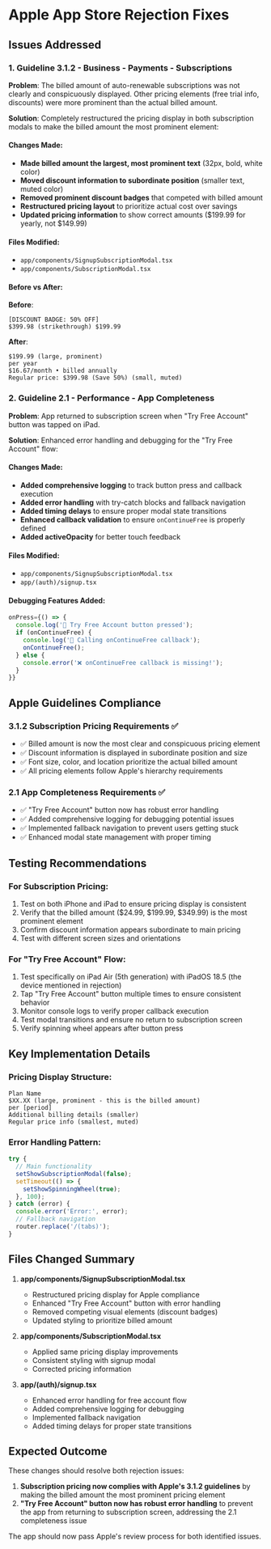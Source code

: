 # Apple App Store Rejection Fixes

## Issues Addressed

### 1. Guideline 3.1.2 - Business - Payments - Subscriptions
**Problem**: The billed amount of auto-renewable subscriptions was not clearly and conspicuously displayed. Other pricing elements (free trial info, discounts) were more prominent than the actual billed amount.

**Solution**: Completely restructured the pricing display in both subscription modals to make the billed amount the most prominent element:

#### Changes Made:
- **Made billed amount the largest, most prominent text** (32px, bold, white color)
- **Moved discount information to subordinate position** (smaller text, muted color)
- **Removed prominent discount badges** that competed with billed amount
- **Restructured pricing layout** to prioritize actual cost over savings
- **Updated pricing information** to show correct amounts ($199.99 for yearly, not $149.99)

#### Files Modified:
- `app/components/SignupSubscriptionModal.tsx`
- `app/components/SubscriptionModal.tsx`

#### Before vs After:
**Before**: 
```
[DISCOUNT BADGE: 50% OFF] 
$399.98 (strikethrough) $199.99
```

**After**:
```
$199.99 (large, prominent)
per year
$16.67/month • billed annually
Regular price: $399.98 (Save 50%) (small, muted)
```

### 2. Guideline 2.1 - Performance - App Completeness
**Problem**: App returned to subscription screen when "Try Free Account" button was tapped on iPad.

**Solution**: Enhanced error handling and debugging for the "Try Free Account" flow:

#### Changes Made:
- **Added comprehensive logging** to track button press and callback execution
- **Added error handling** with try-catch blocks and fallback navigation
- **Added timing delays** to ensure proper modal state transitions
- **Enhanced callback validation** to ensure `onContinueFree` is properly defined
- **Added activeOpacity** for better touch feedback

#### Files Modified:
- `app/components/SignupSubscriptionModal.tsx`
- `app/(auth)/signup.tsx`

#### Debugging Features Added:
```javascript
onPress={() => {
  console.log('🎯 Try Free Account button pressed');
  if (onContinueFree) {
    console.log('🎯 Calling onContinueFree callback');
    onContinueFree();
  } else {
    console.error('❌ onContinueFree callback is missing!');
  }
}}
```

## Apple Guidelines Compliance

### 3.1.2 Subscription Pricing Requirements ✅
- ✅ Billed amount is now the most clear and conspicuous pricing element
- ✅ Discount information is displayed in subordinate position and size
- ✅ Font size, color, and location prioritize the actual billed amount
- ✅ All pricing elements follow Apple's hierarchy requirements

### 2.1 App Completeness Requirements ✅
- ✅ "Try Free Account" button now has robust error handling
- ✅ Added comprehensive logging for debugging potential issues
- ✅ Implemented fallback navigation to prevent users getting stuck
- ✅ Enhanced modal state management with proper timing

## Testing Recommendations

### For Subscription Pricing:
1. Test on both iPhone and iPad to ensure pricing display is consistent
2. Verify that the billed amount ($24.99, $199.99, $349.99) is the most prominent element
3. Confirm discount information appears subordinate to main pricing
4. Test with different screen sizes and orientations

### For "Try Free Account" Flow:
1. Test specifically on iPad Air (5th generation) with iPadOS 18.5 (the device mentioned in rejection)
2. Tap "Try Free Account" button multiple times to ensure consistent behavior
3. Monitor console logs to verify proper callback execution
4. Test modal transitions and ensure no return to subscription screen
5. Verify spinning wheel appears after button press

## Key Implementation Details

### Pricing Display Structure:
```
Plan Name
$XX.XX (large, prominent - this is the billed amount)
per [period]
Additional billing details (smaller)
Regular price info (smallest, muted)
```

### Error Handling Pattern:
```javascript
try {
  // Main functionality
  setShowSubscriptionModal(false);
  setTimeout(() => {
    setShowSpinningWheel(true);
  }, 100);
} catch (error) {
  console.error('Error:', error);
  // Fallback navigation
  router.replace('/(tabs)');
}
```

## Files Changed Summary

1. **app/components/SignupSubscriptionModal.tsx**
   - Restructured pricing display for Apple compliance
   - Enhanced "Try Free Account" button with error handling
   - Removed competing visual elements (discount badges)
   - Updated styling to prioritize billed amount

2. **app/components/SubscriptionModal.tsx**
   - Applied same pricing display improvements
   - Consistent styling with signup modal
   - Corrected pricing information

3. **app/(auth)/signup.tsx**
   - Enhanced error handling for free account flow
   - Added comprehensive logging for debugging
   - Implemented fallback navigation
   - Added timing delays for proper state transitions

## Expected Outcome

These changes should resolve both rejection issues:

1. **Subscription pricing now complies with Apple's 3.1.2 guidelines** by making the billed amount the most prominent pricing element
2. **"Try Free Account" button now has robust error handling** to prevent the app from returning to subscription screen, addressing the 2.1 completeness issue

The app should now pass Apple's review process for both identified issues.